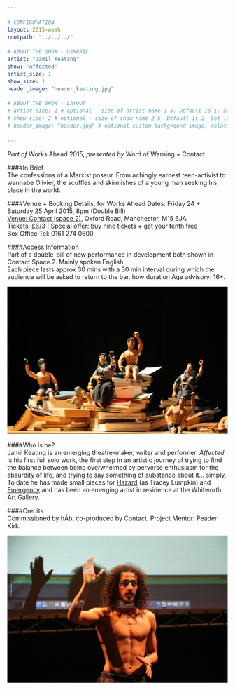 ```yaml
---

# CONFIGURATION
layout: 2015-woah
rootpath: "../../../"

# ABOUT THE SHOW - GENERIC
artist: "Jamil Keating"
show: "Affected"
artist_size: 1
show_size: 1
header_image: "header_keating.jpg"

# ABOUT THE SHOW - LAYOUT
# artist_size: 1 # optional - size of artist name 1-5. Default is 1. Set longer names to lower values
# show_size: 2 # optional - size of show name 2-5. Default is 2. Set longer names to lower values
# header_image: "header.jpg" # optional custom background image, relative to current page

---
```

*Part of* Works Ahead 2015, *presented by* Word of Warning + Contact      
         
####In Brief                      
The confessions of a Marxist poseur.  From achingly earnest teen-activist to wannabe Olivier, the scuffles and skirmishes of a young man seeking his place in the world.    
         
####Venue + Booking Details, for Works Ahead
Dates: Friday 24 + Saturday 25 April 2015, 8pm (Double Bill)        
[Venue: Contact (space 2)](http://contactmcr.com/visit/getting-here), Oxford Road, Manchester, M15 6JA            
[Tickets: £6/3](http://contactmcr.com/whats-on/35092-works-ahead-2015/booking) | Special offer: buy nine tickets + get your tenth free            
Box Office Tel: 0161 274 0600      
       
####Access Information      
Part of a double-bill of new performance in development both shown in Contact Space 2.  Mainly spoken English.     
Each piece lasts approx 30 mins with a 30 min interval during which the audience will be asked to return to the bar. how duration  Age advisory: 16+.        
          
![Affected](JamilKeatingWoAh15028.jpg)       
      
####Who is he?        
Jamil Keating is an emerging theatre-maker, writer and performer.  *Affected* is his first full solo work, the first step in an artistic journey of trying to find the balance between being overwhelmed by perverse enthusiasm for the absurdity of life, and trying to say something of substance about it… simply.    
To date he has made small pieces for [Hazard](/archive/2014-hazard/ongoing/index.html) (as Tracey Lumpkin) and [Emergency](archive/2014-emergency/lunchtime/) and has been an emerging artist in residence at the Whitworth Art Gallery.       
         
####Credits         
Commissioned by hÅb, co-produced by Contact.  Project Mentor: Peader Kirk.        

![Affected](JamilKeatingWoAh15029.jpg)        
